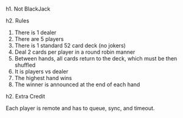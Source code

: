 h1. Not BlackJack

h2. Rules

1.  There is 1 dealer
1.  There are 5 players
1.  There is 1 standard 52 card deck (no jokers)
1.  Deal 2 cards per player in a round robin manner
1.  Between hands, all cards return to the deck, which must be then shuffled
1.  It is players vs dealer
1.  The highest hand wins
1.  The winner is announced at the end of each hand

h2. Extra Credit

Each player is remote and has to queue, sync, and timeout.
